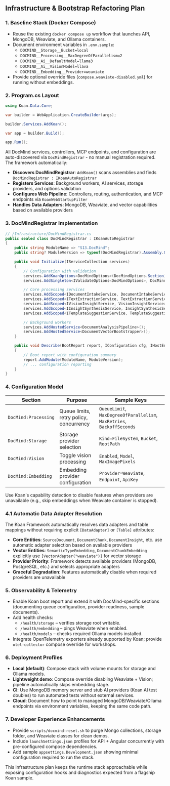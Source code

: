 ## **Infrastructure & Bootstrap Refactoring Plan**

### 1. Baseline Stack (Docker Compose)

- Reuse the existing `docker compose up` workflow that launches API, MongoDB, Weaviate, and Ollama containers.
- Document environment variables in `.env.sample`:
  - `DOCMIND__Storage__Bucket=local`
  - `DOCMIND__Processing__MaxDegreeOfParallelism=2`
  - `DOCMIND__Ai__DefaultModel=llama3`
  - `DOCMIND__Ai__VisionModel=llava`
  - `DOCMIND__Embedding__Provider=weaviate`
- Provide optional override files (`compose.weaviate-disabled.yml`) for running without embeddings.

### 2. Program.cs Layout

```csharp
using Koan.Data.Core;

var builder = WebApplication.CreateBuilder(args);

builder.Services.AddKoan();

var app = builder.Build();

app.Run();
```

All DocMind services, controllers, MCP endpoints, and configuration are auto-discovered via `DocMindRegistrar` - no manual registration required. The framework automatically:

- **Discovers DocMindRegistrar**: `AddKoan()` scans assemblies and finds `DocMindRegistrar : IKoanAutoRegistrar`
- **Registers Services**: Background workers, AI services, storage providers, and options validation
- **Configures Web Pipeline**: Controllers, routing, authentication, and MCP endpoints via `KoanWebStartupFilter`
- **Handles Data Adapters**: MongoDB, Weaviate, and vector capabilities based on available providers

### 3. DocMindRegistrar Implementation

```csharp
// /Infrastructure/DocMindRegistrar.cs
public sealed class DocMindRegistrar : IKoanAutoRegistrar
{
    public string ModuleName => "S13.DocMind";
    public string? ModuleVersion => typeof(DocMindRegistrar).Assembly.GetName().Version?.ToString();

    public void Initialize(IServiceCollection services)
    {
        // Configuration with validation
        services.AddKoanOptions<DocMindOptions>(DocMindOptions.Section).ValidateOnStart();
        services.AddSingleton<IValidateOptions<DocMindOptions>, DocMindOptionsValidator>();

        // Core processing services
        services.AddScoped<IDocumentIntakeService, DocumentIntakeService>();
        services.AddScoped<ITextExtractionService, TextExtractionService>();
        services.AddScoped<IVisionInsightService, VisionInsightService>();
        services.AddScoped<IInsightSynthesisService, InsightSynthesisService>();
        services.AddScoped<ITemplateSuggestionService, TemplateSuggestionService>();

        // Background workers
        services.AddHostedService<DocumentAnalysisPipeline>();
        services.AddHostedService<DocumentVectorBootstrapper>();
    }

    public void Describe(BootReport report, IConfiguration cfg, IHostEnvironment env)
    {
        // Boot report with configuration summary
        report.AddModule(ModuleName, ModuleVersion);
        // ... configuration reporting
    }
}
```

### 4. Configuration Model

| Section | Purpose | Sample Keys |
|---------|---------|-------------|
| `DocMind:Processing` | Queue limits, retry policy, concurrency | `QueueLimit`, `MaxDegreeOfParallelism`, `MaxRetries`, `BackoffSeconds` |
| `DocMind:Storage` | Storage provider selection | `Kind=FileSystem`, `Bucket`, `RootPath` |
| `DocMind:Vision` | Toggle vision processing | `Enabled`, `Model`, `MaxImagePixels` |
| `DocMind:Embedding` | Embedding provider configuration | `Provider=Weaviate`, `Endpoint`, `ApiKey` |

Use Koan's capability detection to disable features when providers are unavailable (e.g., skip embeddings when Weaviate container is stopped).

### 4.1 Automatic Data Adapter Resolution
The Koan Framework automatically resolves data adapters and table mappings without requiring explicit `[DataAdapter]` or `[Table]` attributes:

- **Core Entities**: `SourceDocument`, `DocumentChunk`, `DocumentInsight`, etc. use automatic adapter selection based on available providers
- **Vector Entities**: `SemanticTypeEmbedding`, `DocumentChunkEmbedding` explicitly use `[VectorAdapter("weaviate")]` for vector storage
- **Provider Priority**: Framework detects available providers (MongoDB, PostgreSQL, etc.) and selects appropriate adapters
- **Graceful Degradation**: Features automatically disable when required providers are unavailable

### 5. Observability & Telemetry

- Enable Koan boot report and extend it with DocMind-specific sections (documenting queue configuration, provider readiness, sample documents).
- Add health checks:
  - `/health/storage` – verifies storage root writable.
  - `/health/embedding` – pings Weaviate when enabled.
  - `/health/models` – checks required Ollama models installed.
- Integrate OpenTelemetry exporters already supported by Koan; provide `otel-collector` compose override for workshops.

### 6. Deployment Profiles

- **Local (default)**: Compose stack with volume mounts for storage and Ollama models.
- **Lightweight demo**: Compose override disabling Weaviate + Vision; pipeline automatically skips embedding stage.
- **CI**: Use MongoDB memory server and stub AI providers (Koan AI test doubles) to run automated tests without external services.
- **Cloud**: Document how to point to managed MongoDB/Weaviate/Ollama endpoints via environment variables, keeping the same code path.

### 7. Developer Experience Enhancements

- Provide `scripts/docmind-reset.sh` to purge Mongo collections, storage folder, and Weaviate classes for clean demos.
- Include `launchSettings.json` profiles for API + Angular concurrently with pre-configured compose dependencies.
- Add sample `appsettings.Development.json` showing minimal configuration required to run the stack.

This infrastructure plan keeps the runtime stack approachable while exposing configuration hooks and diagnostics expected from a flagship Koan sample.
